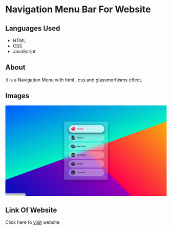 <h1>Navigation Menu Bar For Website</h1>
<h2>Languages Used</h2>
<ul>
  <li>HTML</li>
  <li>CSS</li>
  <li>JavaScript</li>
</ul>
<h2>About</h2>
<p>It is a Navigation Menu with html , css and glassmorhisms effect.</p>
<h2>Images</h2>
<img src="./images/Screenshot (489).png" />
<h2>Link Of Website</h2>
<p>Click here to <a href="">visit</a> website</p>
